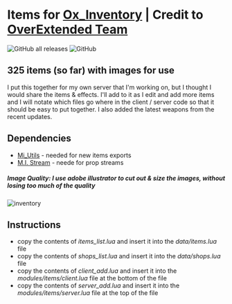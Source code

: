 # Items for [Ox_Inventory](https://github.com/overextended/ox_inventory) | **Credit to [OverExtended Team](https://github.com/overextended)**

![GitHub all releases](https://img.shields.io/github/downloads/MIAgimir/Ox_Inventory-ItemsTemplate/total) ![GitHub](https://img.shields.io/github/license/MIAgimir/Ox_Inventory-ItemsTemplate)
## 325 items (so far) with images for use
I put this together for my own server that I'm working on, but I thought I would share the items & effects. I'll add to it as I edit and add more items and I will notate which files go where in the client / server code so that it should be easy to put together. I also added the latest weapons from the recent updates.

## Dependencies
  * [Mi_Utils](https://github.com/MesaIndigo/mi_utils/tree/main) - needed for new items exports
  * [M.I. Stream](https://github.com/MIAgimir/mi_stream/releases) - neede for prop streams

##### Image Quality: *I use adobe illustrator to cut out & size the images, without losing too much of the quality*

![inventory](https://github.com/MIAgimir/Ox_Inventory-ItemsTemplate/assets/116332087/3b8e5faf-b366-496f-b1bb-264094617e31)

## Instructions
- copy the contents of *items_list.lua* and insert it into the *data/items.lua* file
- copy the contents of *shops_list.lua* and insert it into the *data/shops.lua* file
- copy the contents of *client_add.lua* and insert it into the *modules/items/client.lua* file at the bottom of the file
- copy the contents of *server_add.lua* and insert it into the *modules/items/server.lua* file at the top of the file
